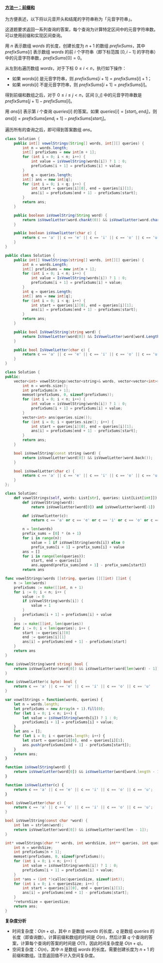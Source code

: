#### [方法一：前缀和](https://leetcode.cn/problems/count-vowel-strings-in-ranges/solutions/2289469/tong-ji-fan-wei-nei-de-yuan-yin-zi-fu-ch-5k8q/)

为方便表述，以下将以元音开头和结尾的字符串称为「元音字符串」。

这道题要求返回一系列查询的答案，每个查询为计算特定区间中的元音字符串数。可以使用前缀和实现区间查询。

用 $n$ 表示数组 $words$ 的长度，创建长度为 $n + 1$ 的数组 $prefixSums$，其中 $prefixSums[i]$ 表示数组 $words$ 的前 $i$ 个字符串（即下标范围 $[0, i - 1]$ 的字符串）中的元音字符串数，$prefixSums[0] = 0$。

从左到右遍历数组 $words$，对于下标 $0 \le i < n$，执行如下操作：

-   如果 $words[i]$ 是元音字符串，则 $prefixSums[i + 1] = prefixSums[i] + 1$；
-   如果 $words[i]$ 不是元音字符串，则 $prefixSums[i + 1] = prefixSums[i]$。

得到前缀和数组之后，对于 $0 \le i \le j < n$，区间 $[i, j]$ 中的元音字符串数是 $prefixSums[j + 1] - prefixSums[i]$。

用 $ans[i]$ 表示第 $i$ 个查询 $queries[i]$ 的答案。如果 $queries[i] = [start_i, end_i]$，则 $ans[i] = prefixSums[end_i + 1] - prefixSums[start_i]$。

遍历所有的查询之后，即可得到答案数组 $ans$。

```java
class Solution {
    public int[] vowelStrings(String[] words, int[][] queries) {
        int n = words.length;
        int[] prefixSums = new int[n + 1];
        for (int i = 0; i < n; i++) {
            int value = isVowelString(words[i]) ? 1 : 0;
            prefixSums[i + 1] = prefixSums[i] + value;
        }
        int q = queries.length;
        int[] ans = new int[q];
        for (int i = 0; i < q; i++) {
            int start = queries[i][0], end = queries[i][1];
            ans[i] = prefixSums[end + 1] - prefixSums[start];
        }
        return ans;
    }

    public boolean isVowelString(String word) {
        return isVowelLetter(word.charAt(0)) && isVowelLetter(word.charAt(word.length() - 1));
    }

    public boolean isVowelLetter(char c) {
        return c == 'a' || c == 'e' || c == 'i' || c == 'o' || c == 'u';
    }
}
```

```csharp
public class Solution {
    public int[] VowelStrings(string[] words, int[][] queries) {
        int n = words.Length;
        int[] prefixSums = new int[n + 1];
        for (int i = 0; i < n; i++) {
            int value = IsVowelString(words[i]) ? 1 : 0;
            prefixSums[i + 1] = prefixSums[i] + value;
        }
        int q = queries.Length;
        int[] ans = new int[q];
        for (int i = 0; i < q; i++) {
            int start = queries[i][0], end = queries[i][1];
            ans[i] = prefixSums[end + 1] - prefixSums[start];
        }
        return ans;
    }

    public bool IsVowelString(string word) {
        return IsVowelLetter(word[0]) && IsVowelLetter(word[word.Length - 1]);
    }

    public bool IsVowelLetter(char c) {
        return c == 'a' || c == 'e' || c == 'i' || c == 'o' || c == 'u';
    }
}
```

```cpp
class Solution {
public:
    vector<int> vowelStrings(vector<string>& words, vector<vector<int>>& queries) {
        int n = words.size();
        int prefixSums[n + 1];
        memset(prefixSums, 0, sizeof(prefixSums));
        for (int i = 0; i < n; i++) {
            int value = isVowelString(words[i]) ? 1 : 0;
            prefixSums[i + 1] = prefixSums[i] + value;
        }
        vector<int> ans(queries.size());
        for (int i = 0; i < queries.size(); i++) {
            int start = queries[i][0], end = queries[i][1];
            ans[i] = prefixSums[end + 1] - prefixSums[start];
        }
        return ans;
    }

    bool isVowelString(const string &word) {
        return isVowelLetter(word[0]) && isVowelLetter(word.back());
    }

    bool isVowelLetter(char c) {
        return c == 'a' || c == 'e' || c == 'i' || c == 'o' || c == 'u';
    }
};
```

```python
class Solution:
    def vowelStrings(self, words: List[str], queries: List[List[int]]) -> List[int]:
        def isVowelString(word):
            return isVowelLetter(word[0]) and isVowelLetter(word[-1])

        def isVowelLetter(c):
            return c == 'a' or c == 'e' or c == 'i' or c == 'o' or c == 'u'

        n = len(words)
        prefix_sums = [0] * (n + 1)
        for i in range(n):
            value = 1 if isVowelString(words[i]) else 0
            prefix_sums[i + 1] = prefix_sums[i] + value
        ans = []
        for i in range(len(queries)):
            start, end = queries[i]
            ans.append(prefix_sums[end + 1] - prefix_sums[start])
        return ans
```

```go
func vowelStrings(words []string, queries [][]int) []int {
    n := len(words)
    prefixSums := make([]int, n + 1)
    for i := 0; i < n; i++ {
        value := 0
        if isVowelString(words[i]) {
            value = 1
        }
        prefixSums[i + 1] = prefixSums[i] + value
    }
    ans := make([]int, len(queries))
    for i := 0; i < len(queries); i++ {
        start := queries[i][0]
        end := queries[i][1]
        ans[i] = prefixSums[end + 1] - prefixSums[start]
    }
    return ans
}

func isVowelString(word string) bool {
    return isVowelLetter(word[0]) && isVowelLetter(word[len(word) - 1])
}

func isVowelLetter(c byte) bool {
    return c == 'a' || c == 'e' || c == 'i' || c == 'o' || c == 'u'
}
```

```javascript
var vowelStrings = function(words, queries) {
    let n = words.length;
    let prefixSums = new Array(n + 1).fill(0);
    for (let i = 0; i < n; i++) {
        let value = isVowelString(words[i]) ? 1 : 0;
        prefixSums[i + 1] = prefixSums[i] + value;
    }
    let ans = [];
    for (let i = 0; i < queries.length; i++) {
        let start = queries[i][0], end = queries[i][1];
        ans.push(prefixSums[end + 1] - prefixSums[start]);
    }
    return ans;
}

function isVowelString(word) {
    return isVowelLetter(word[0]) && isVowelLetter(word[word.length - 1]);
}

function isVowelLetter(c) {
    return c == 'a' || c == 'e' || c == 'i' || c == 'o' || c == 'u';
}
```

```c
bool isVowelLetter(char c) {
    return c == 'a' || c == 'e' || c == 'i' || c == 'o' || c == 'u';
}

bool isVowelString(const char *word) {
    int len = strlen(word);
    return isVowelLetter(word[0]) && isVowelLetter(word[len - 1]);
}

int* vowelStrings(char ** words, int wordsSize, int** queries, int queriesSize, int* queriesColSize, int* returnSize) {
    int n = wordsSize;
    int prefixSums[n + 1];
    memset(prefixSums, 0, sizeof(prefixSums));
    for (int i = 0; i < n; i++) {
        int value = isVowelString(words[i]) ? 1 : 0;
        prefixSums[i + 1] = prefixSums[i] + value;
    }
    int *ans = (int *)calloc(queriesSize, sizeof(int));
    for (int i = 0; i < queriesSize; i++) {
        int start = queries[i][0], end = queries[i][1];
        ans[i] = prefixSums[end + 1] - prefixSums[start];
    }
    *returnSize = queriesSize;
    return ans;
}
```

**复杂度分析**

-   时间复杂度：$O(n + q)$，其中 $n$ 是数组 $words$ 的长度，$q$ 是数组 $queries$ 的长度（即查询数）。计算前缀和数组的时间是 $O(n)$，然后计算 $q$ 个查询的答案，计算每个查询的答案的时间是 $O(1)$，因此时间复杂度是 $O(n + q)$。
-   空间复杂度：$O(n)$，其中 $n$ 是数组 $words$ 的长度。需要创建长度为 $n + 1$ 的前缀和数组。注意返回值不计入空间复杂度。
